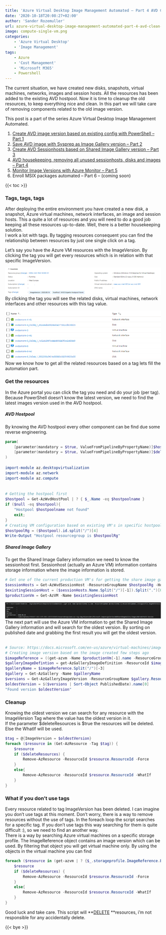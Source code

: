 ```yaml
---
title: 'Azure Virtual Desktop Image Management Automated – Part 4 AVD Clean up unused resources'
date: '2020-10-18T20:08:27+02:00'
author: 'Sander Rozemuller'
url: azure-virtual-desktop-image-management-automated-part-4-avd-clean-up-unused-resources
image: compute-single-vm.png
categories:
    - 'Azure Virtual Desktop'
    - 'Image Management'
tags:
    - Azure
    - 'Cost Management'
    - 'Microsoft M365'
    - Powershell
---
```


The current situation, we have created new disks, snapshots, virtual machines, networks, images and session hosts. All the resources has been added to the existing AVD hostpool. Now it is time to cleanup the old resources, to keep everything nice and clean. In this part we will take care of removing components related to the old image version.

This post is a part of the series Azure Virtual Desktop Image Management Automated.

1. [Create AVD image version based on existing config with PowerShell – Part 1](https://www.rozemuller.com/create-avd-image-version-based-on-existing-config-with-powershell/)
2. [Save AVD image with Sysprep as Image Gallery version – Part 2](https://www.rozemuller.com/save-avd-image-with-sysprep-as-image-gallery-version/)
3. [Create AVD Sessionhosts based on Shared Image Gallery version – Part 3](https://www.rozemuller.com/azure-virtual-desktop-image-management-automated-part-3-create-avd-sessionhosts-based-on-shared-image-gallery-version-with-arm/)
4. [AVD housekeeping, removing all unused sessionhosts, disks and images – Part 4 ](https://www.rozemuller.com/azure-virtual-desktop-image-management-automated-part-4-avd-clean-up-unused-resources/)
5. [Monitor Image Versions with Azure Monitor – Part 5](https://www.rozemuller.com/azure-virtual-desktop-image-management-automated-part-5-monitor-image-versions-with-azure-monitor/)
6. Enroll MSIX packages automated – Part 6 – (coming soon)

{{< toc >}}

### Tags, tags, tags

After deploying the entire environment you have created a new disk, a snapshot, Azure virtual machines, network interfaces, an image and session hosts. This a quite a lot of resources and you will need to do a good job keeping all these resources up-to-date. Well, there is a better housekeeping solution.   
I work a lot with tags. By tagging resources consequent you can find the relationship between resources by just one single click on a tag.

Let’s say you have the Azure VM resources with the ImageVersion. By clicking the tag you will get every resources which is in relation with that specific ImageVersion.

![virtual machine](image-6.png)
By clicking the tag you will see the related disks, virtual machines, network interfaces and other resources with this tag value.

![virtualmachine-resources](image-7.png)
Now we know how to get all the related resources based on a tag lets fill the automation part.

### Get the resources

In the Azure portal you can click the tag you need and do your job (per tag). Because PowerShell doesn’t know the latest version, we need to find the latest images version used in the AVD hostpool.

##### AVD Hostpool

By knowing the AVD hostpool every other component can be find due some reverse engineering.

```powershell
param(
    [parameter(mandatory = $true, ValueFromPipelineByPropertyName)]$hostpoolName,
    [parameter(mandatory = $true, ValueFromPipelineByPropertyName)]$deleteResources
)

import-module az.desktopvirtualization
import-module az.network
import-module az.compute


# Getting the hostpool first
$hostpool = Get-AzWvdHostPool | ? { $_.Name -eq $hostpoolname } 
if ($null -eq $hostpool){
    "Hostpool $hostpoolname not found"
    exit;
}
# Creating VM configuration based on existing VM's in specific hostpool, selecting first one
$hostpoolRg = ($hostpool).id.split("/")[4]
Write-Output "Hostpool resourcegroup is $hostpoolRg"
```

##### Shared Image Gallery

To get the Shared Image Gallery information we need to know the sessionhost first. Sessionhost (actually an Azure VM) information contains storage information where the image information is stored.

```powershell
# Get one of the current production VM's for getting the share image gallery info
$sessionHosts = Get-AzWvdSessionHost -ResourceGroupName $hostpoolRg -HostPoolName $hostpool.name
$existingSessionHost = ($sessionHosts.Name.Split("/")[-1]).Split(".")[0]
$productionVm = Get-AzVM -Name $existingSessionHost
```

![version](image-8.png)
The next part will use the Azure VM information to get the Shared Image Gallery information and will search for the oldest version. By sorting on published date and grabbing the first result you will get the oldest version.

```powershell

# Source: https://docs.microsoft.com/en-us/azure/virtual-machines/image-version-managed-image-powershell
# Creating image version based on the image created few steps ago
$imageReference = ((get-azvm -Name $productionVm[-1].name -ResourceGroupName $productionVm[-1].ResourceGroupName).storageprofile.ImageReference).id
$galleryImageDefintion = get-AzGalleryImageDefinition -ResourceId $imageReference
$galleryName = $imageReference.Split("/")[-3]
$gallery = Get-AzGallery -Name $galleryName
$versions = Get-AzGalleryImageVersion -ResourceGroupName $gallery.ResourceGroupName -GalleryName $gallery.Name -GalleryImageDefinitionName $galleryImageDefintion.Name
$oldestVersion = $($versions | Sort-Object PublishedDate).name[0]
"Found version $oldestVersion"
```

### Cleanup

Knowing the oldest version we can search for any resource with the ImageVersion Tag where the value has the oldest version in it.   
If the parameter $deleteResources is $true the resources will be deleted. Else the WhatIf will be used.

```powershell
$tag = @{ImageVersion = $oldestVersion}
foreach ($resource in (Get-AzResource -Tag $tag)) {
    $resource
    if ($deleteResources) {
        Remove-AzResource -ResourceId $resource.ResourceId -Force
    }
    else{
        Remove-AzResource -ResourceId $resource.ResourceId -WhatIf
    }
}
```

### What if you don’t use tags

Every resource related to tag ImageVersion has been deleted. I can imagine you don’t use tags at this moment. Don’t worry, there is a way to remove resources without the use of tags. In the foreach loop the script searches for a specific tag. If you don’t use tags this way searching for them is quite difficult :), so we need to find an another way.  
There is a way by searching Azure virtual machines on a specific storage profile. The ImageReference object contains an image version which can be used. By filtering that object you will get virtual machine only. By using the objects in the virtual machine you can find

```powershell
foreach ($resource in (get-azvm | ? {$_.storageprofile.ImageReference.ExactVersion -eq $oldestVersion})) {
    $resource
    if ($deleteResources) {
        Remove-AzResource -ResourceId $resource.ResourceId -Force
    }
    else{
        Remove-AzResource -ResourceId $resource.ResourceId -WhatIf
    }
}
```

Good luck and take care. This script will **<span class="has-inline-color has-vivid-red-color"><span style="text-decoration: underline;">DELETE</span> </span>**resources, i’m not responsible for any accidentally delete.

{{< bye >}}